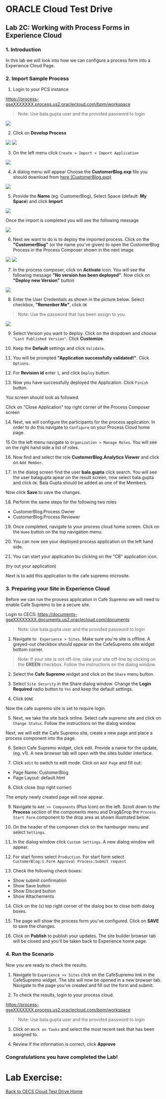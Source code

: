 # ORACLE Cloud Test Drive #

## Lab 2C: Working with Process Forms in Experience Cloud ##

### 1.	Introduction ###

In this lab we will look into how we can configure a process form into a Experience Cloud Page.

### 2.	Import Sample Process ###

1. Login to your PCS instance

https://process-gseXXXXXXX.process.us2.oraclecloud.com/bpm/workspace

>Note: Use bala.gupta user and the provided password to login

<img src="images/210-1-1.png" size="50%"/>

2. Click on **Develop Process**

<img src="images/210-1-2.png" size="50%"/>
<img src="images/210-1-2a.png" size="50%"/>

3. On the left menu click ``Create > Import > Import Application``

<img src="images/210-1-3.png" size="50%"/>

4. A dialog menu will appear Choose the **CustomerBlog.exp** file you should download from [here (CustomerBlog.exp)](../resource/CustomerBlog.exp)

<img src="images/210-1-4.png" size="50%"/>

5. Provide the **Name** (eg. CustomerBlog), Select Space (default: **My Space**) and click **Import**

<img src="images/210-1-5.png" size="50%"/>

Once the import is completed you will see the following message

<img src="images/210-1-5a.png" size="50%"/>

6. Next we want to do is to deploy the imported process. Click on the **"CustomerBlog"** (or the name you've given) to open the CustomerBlog Process in the Process Composer shown in the next image.

<img src="images/210-1-6.png" size="50%"/>
<img src="images/210-1-6a.png" size="50%"/>

7. In the process composer, click on **Activate** icon. You will see the following message **"No version has been deployed"**. Now click on **"Deploy new Version"** button

<img src="images/210-1-7.png" size="50%"/>

8. Enter the User Credentials as shown in the picture below. 
Select checkbox, **"Remenber Me"**, click ``OK``

>Note: Use the password that has been assign to you.

<img src="images/210-1-8.png" size="50%"/>


9. Select Version you want to deploy. Click on the dropdown and choose ``"Last Published Version"``. Click **Customize**.

10. Keep the **Default** settings and click ``Validate``.

11. You will be prompted **"Application successfully validated!"**. Click ``Options``.

12. For **Revision id** enter ``1``, and click ``Deploy`` button.

13. Now you have successfully deployed the Application. Click ``Finish`` button.

You screen should look as followed.


Click on "Close Application" top right corner of the Process Composer screen

14. Next, we will configure the participants for the process application. In order to do this navigate to ``Configure`` on your Process Cloud home page.

15 On the left menu navigate to ``Organization > Manage Roles``. You will see on the right hand side a list of roles. 

16. Now find and select the role **CustomerBlog.Analytics Viewer** and click on ``Add Member``. 

17. In the dialog screen find the user **bala.gupta** click search. You will see the user balagupta apear on the result screen, now select bala.gupta and click ``OK``. Bala Gupta should be added as one of the Members.

Now click **Save** to save the changes.

18. Perform the same steps for the following two roles

- CustomerBlog.Process Owner
- CustomerBlog.Process Reviewer

19. Once completed, navigate to your process cloud home screen. Click on the ``Home`` button on the top navigation menu.

20. You can now see your deployed process application on the left hand side.

21. You can start your application bu clicking on the "CB" application icon.

(try out your application)

Next is to add this application to the cafe supremo microsite.


### 3.	Preparing your Site in Experience Cloud ###

Before we can run the process application in Cafe Supremo we will need to enable Cafe Supremo to be a secure site.

Login to CECS: https://documents-gseXXXXXXXX.documents.us2.oraclecloud.com/documents

>Note: Use bala.gupta user and the provided password to login

1. Navigate to `` Experience > Sites``. Make sure you're site is offline. A greyed-out checkbox should appear on the CafeSupremo site widget bottom corner.

>Note: If your site is not off-line, take your site off-line by clicking on the **GREEN** checkbox. Follow the instructions on the dialog window.

2. Select the **Cafe Supremo** widget and click on the ``Share`` menu button.


3. Select ``Site Security`` in the Share dialog window. Change the **Login Required** radio button to ``Yes`` and keep the default settings.

4. Click ``DONE``

Now the cafe supremo site is set to require login.

5. Next, we take the site back online. Select cafe supremo site and click on ``Change Status``. Follow the instructions on the dialog window.

Next, we will edit the Cafe Supremo site, create a new page and place a process component into the page.

6. Select Cafe Supremo widget, click edit. Provide a name for the update, (eg. v1). A new browser tab will open with the sites builder interface.

7. Click ``edit`` to switch to edit mode. Click on ``Add Page`` and fill out:

- Page Name: CustomerBlog
- Page Layout: default.html

8. Click close (top right corner)

The empty newly created page will now appear.

9. Navigate to ``Add >> Components`` (Plus Icon) on the left. Scroll down to the **Process** section of the components menu and Drag&Drop the ``Process Start Form`` component to the drop area as shown illustrated below.

10. On the header of the componen click on the hamburger menu and select ``Settings``.

11. In the dialog window click ``Custom Settings``. A new dialog window will appear. 

12. For start forms select ``Production``. For start form select ``CustomerBlog:1.Form Approval Process:Submit request``

13. Check the following check boxes:

- Show submit confirmation
- Show Save button
- Show Discard button
- Show Attachements

14. Click on the (x) top right corner of the dialog box to close both dialog boxes.

15. The page will show the process form you've configured. Click on **SAVE** to save the changes.

16. Click on **Publish** to publish your updates. The site builder browser tab will be closed and you'll be taken back to Experience home page. 

### 4.	Run the Scenario  ### 

Now you are ready to check the results. 

1. Navigate to ``Experience >> Sites`` click on the CafeSupremo link in the CafeSupremo widget. The site will now be opened in a new browser tab. Navigate to the page you've created and fill out the form and submit.

2. To check the results, login to your process cloud.

https://process-gseXXXXXXX.process.us2.oraclecloud.com/bpm/workspace

>Note: Use bala.gupta user and the provided password to login

3. Click on ``Work on Tasks`` and select the most recent task that has been assigned to. 

4. Review if the information is correct, click **Approve**

### Congratulations you have completed the Lab! ###

# Lab Exercise: #
[Back to CECS Cloud Test Drive Home](../README.md)
